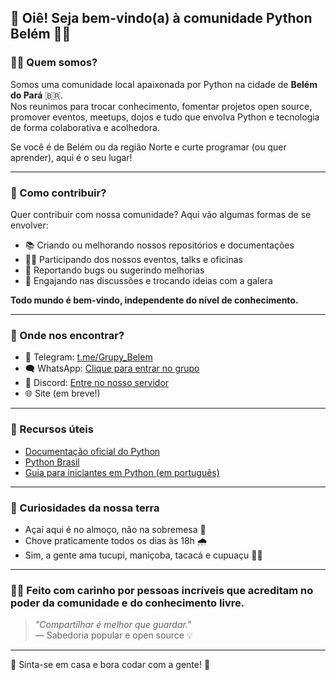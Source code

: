 ## 👋 Oiê! Seja bem-vindo(a) à comunidade Python Belém 🐍🌴

### 🙋‍♂️ Quem somos?

Somos uma comunidade local apaixonada por Python na cidade de **Belém do Pará** 🇧🇷.  
Nos reunimos para trocar conhecimento, fomentar projetos open source, promover eventos, meetups, dojos e tudo que envolva Python e tecnologia de forma colaborativa e acolhedora.

Se você é de Belém ou da região Norte e curte programar (ou quer aprender), aqui é o seu lugar!

---

### 🌈 Como contribuir?

Quer contribuir com nossa comunidade? Aqui vão algumas formas de se envolver:

- 📚 Criando ou melhorando nossos repositórios e documentações
- 🧑‍🏫 Participando dos nossos eventos, talks e oficinas
- 🐛 Reportando bugs ou sugerindo melhorias
- 💬 Engajando nas discussões e trocando ideias com a galera

**Todo mundo é bem-vindo, independente do nível de conhecimento.**
<!--
> Para saber como contribuir, veja nosso [CONTRIBUTING.md](./CONTRIBUTING.md) ou abra uma issue com dúvidas!
-->
---

### 📍 Onde nos encontrar?

- 💬 Telegram: [t.me/Grupy_Belem](https://t.me/Grupy_Belem)
- 🗨️ WhatsApp: [Clique para entrar no grupo](https://chat.whatsapp.com/ERHL4P2YfUqHIFlO9uorMr)
- 🧵 Discord: [Entre no nosso servidor](https://discord.gg/bd9h2PKH)
- 🌐 Site (em breve!)

---

### 📖 Recursos úteis

- [Documentação oficial do Python](https://docs.python.org/pt-br/3/)
- [Python Brasil](https://python.org.br)
- [Guia para iniciantes em Python (em português)](https://wiki.python.org.br/)

---

### 🍍 Curiosidades da nossa terra

- Açaí aqui é no almoço, não na sobremesa 🍛
- Chove praticamente todos os dias às 18h 🌧️
- Sim, a gente ama tucupi, maniçoba, tacacá e cupuaçu 🍲🍹

---

### 🧙‍♀️ Feito com carinho por pessoas incríveis que acreditam no poder da comunidade e do conhecimento livre.

> _"Compartilhar é melhor que guardar."_  
> — Sabedoria popular e open source 💡

---

📌 Sinta-se em casa e bora codar com a gente! 🚀
